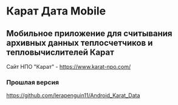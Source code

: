 # Карат Дата Mobile
## Мобильное приложение для считывания архивных данных теплосчетчиков и тепловычислителей Карат

Сайт НПО "Карат" - https://www.karat-npo.com/

### Прошлая версия
https://github.com/lerapenguin11/Android_Karat_Data
